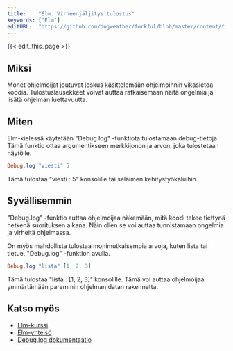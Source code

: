 ```yaml
---
title:    "Elm: Virheenjäljitys tulostus"
keywords: ["Elm"]
editURL:  "https://github.com/dogweather/forkful/blob/master/content/fi/elm/printing-debug-output.md"
---
```


{{< edit_this_page >}}

## Miksi

Monet ohjelmoijat joutuvat joskus käsittelemään ohjelmoinnin vikasietoa koodia. Tulostuslausekkeet voivat auttaa ratkaisemaan näitä ongelmia ja lisätä ohjelman luettavuutta.

## Miten

Elm-kielessä käytetään "Debug.log" -funktiota ​​tulostamaan debug-tietoja. Tämä funktio ottaa argumentikseen merkkijonon ja arvon, joka tulostetaan näytölle.

```Elm
Debug.log "viesti" 5
```

Tämä tulostaa "viesti : 5" konsolille tai selaimen kehitystyökaluihin.

## Syvällisemmin

"Debug.log" -funktio auttaa ohjelmoijaa näkemään, mitä koodi tekee tiettynä hetkenä suorituksen aikana. Näin ollen se voi auttaa tunnistamaan ongelmia ja virheitä ohjelmassa.

On myös mahdollista tulostaa monimutkaisempia arvoja, kuten lista tai tietue, "Debug.log" -funktion avulla.

```Elm
Debug.log "lista" [1, 2, 3]
```

Tämä tulostaa "lista : [1, 2, 3]" konsolille. Tämä voi auttaa ohjelmoijaa ymmärtämään paremmin ohjelman datan rakennetta.

## Katso myös

- [Elm-kurssi](https://guide.elm-lang.org/)
- [Elm-yhteisö](https://www.elm-community.org/)
- [Debug.log dokumentaatio](https://package.elm-lang.org/packages/elm/core/latest/Debug#log)